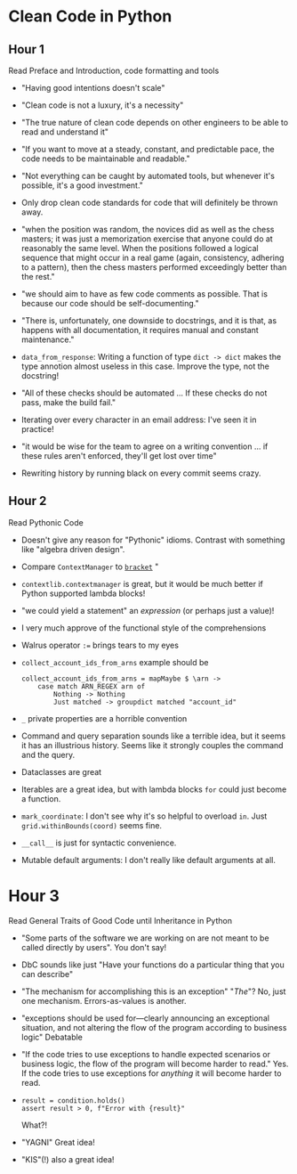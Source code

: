 # Clean Code in Python

## Hour 1

Read Preface and Introduction, code formatting and tools

* "Having good intentions doesn't scale"

* "Clean code is not a luxury, it's a necessity"

* "The true nature of clean code depends on other engineers to be able to read and understand it"

* "If you want to move at a steady, constant, and predictable pace, the code needs to be maintainable and readable."

* "Not everything can be caught by automated tools, but whenever it's possible, it's a good investment."

* Only drop clean code standards for code that will definitely be thrown away.

* "when the position was random, the novices did as well as the chess masters; it was just a memorization exercise that anyone could do at reasonably the same level. When the positions followed a logical sequence that might occur in a real game (again, consistency, adhering to a pattern), then the chess masters performed exceedingly better than the rest."

* "we should aim to have as few code comments as possible. That is because our code should be self-documenting."

* "There is, unfortunately, one downside to docstrings, and it is that, as happens with all documentation, it requires manual and constant maintenance."

* `data_from_response`: Writing a function of type `dict -> dict` makes the type annotion almost useless in this case. Improve the type, not the docstring!

* "All of these checks should be automated ... If these checks do not pass, make the build fail."

* Iterating over every character in an email address: I've seen it in practice!

* "it would be wise for the team to agree on a writing convention ... if these rules aren't enforced, they'll get lost over time"

* Rewriting history by running black on every commit seems crazy.

## Hour 2

Read Pythonic Code

* Doesn't give any reason for "Pythonic" idioms.  Contrast with something like "algebra driven design".

* Compare `ContextManager` to [`bracket`](https://www.stackage.org/haddock/lts-18.3/base-4.14.1.0/Control-Exception.html#v:bracket)
"
* `contextlib.contextmanager` is great, but it would be much better if Python supported lambda blocks!

* "we could yield a statement" an *expression* (or perhaps just a value)!

* I very much approve of the functional style of the comprehensions

* Walrus operator `:=` brings tears to my eyes

* `collect_account_ids_from_arns` example should be

  ```
  collect_account_ids_from_arns = mapMaybe $ \arn ->
      case match ARN_REGEX arn of
          Nothing -> Nothing
          Just matched -> groupdict matched "account_id"
  ```

* `_` private properties are a horrible convention

* Command and query separation sounds like a terrible idea, but it seems it has an illustrious history.  Seems like it strongly couples the command and the query.

* Dataclasses are great

* Iterables are a great idea, but with lambda blocks `for` could just become a function.

* `mark_coordinate`: I don't see why it's so helpful to overload `in`.  Just `grid.withinBounds(coord)` seems fine.

* `__call__` is just for syntactic convenience.

* Mutable default arguments: I don't really like default arguments at all.

# Hour 3

Read General Traits of Good Code until Inheritance in Python

* "Some parts of the software we are working on are not meant to be called directly by users". You don't say!

* DbC sounds like just "Have your functions do a particular thing that you can describe"

* "The mechanism for accomplishing this is an exception" "*The*"?  No, just one mechanism.  Errors-as-values is another.

* "exceptions should be used for—clearly announcing an exceptional situation, and not altering the flow of the program according to business logic" Debatable

* "If the code tries to use exceptions to handle expected scenarios or business logic, the flow of the program will become harder to read." Yes. If the code tries to use exceptions for *anything* it will become harder to read.

* ```
  result = condition.holds()
  assert result > 0, f"Error with {result}"
  ```
  
  What?!
  
* "YAGNI" Great idea!

* "KIS"(!) also a great idea!
